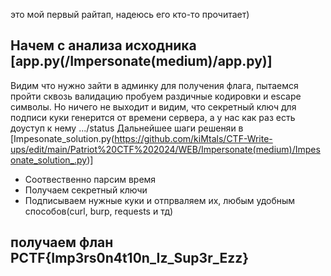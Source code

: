 это мой первый райтап, надеюсь его кто-то прочитает)
## Начем с анализа исходника [app.py(/Impersonate(medium)/app.py)]
Видим что нужно зайти в админку для получения флага, пытаемся пройти сквозь валидацию
пробуем раздичные кодировки и escape символы. Но ничего не выходит и видим, что секретный ключ для подписи куки генерится 
от времени сервера, а у нас как раз есть доуступ к нему .../status
Дальнейшее шаги решеняи в [Impesonate_solution.py(https://github.com/kiMtals/CTF-Write-ups/edit/main/Patriot%20CTF%202024/WEB/Impersonate(medium)/Impesonate_solution_.py)]
- Соотвественно парсим время
- Получаем секретный ключи
- Подписываем нужные куки  и отпрваляем их, любым удобным способов(curl, burp, requests и тд)
## получаем флан PCTF{Imp3rs0n4t10n_Iz_Sup3r_Ezz}
